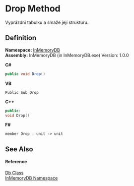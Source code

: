 # Drop Method


Vyprázdní tabulku a smaže její strukturu.



## Definition
**Namespace:** <a href="044e8d7f-0f94-a8b4-bd65-529f6359fdf7">InMemoryDB</a>  
**Assembly:** InMemoryDB (in InMemoryDB.exe) Version: 1.0.0

**C#**
``` C#
public void Drop()
```
**VB**
``` VB
Public Sub Drop
```
**C++**
``` C++
public:
void Drop()
```
**F#**
``` F#
member Drop : unit -> unit 
```



## See Also


#### Reference
<a href="072256a6-4e86-2a0a-723b-934e64bcdb43">Db Class</a>  
<a href="044e8d7f-0f94-a8b4-bd65-529f6359fdf7">InMemoryDB Namespace</a>  
